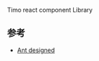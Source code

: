 Timo react component Library

## 参考
- [Ant designed](https://github.com/ant-design/ant-design/tree/master/components)
